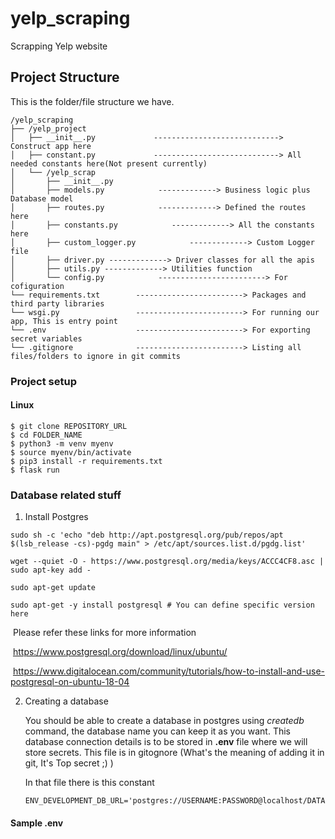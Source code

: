 # yelp_scraping
Scrapping Yelp website

## Project Structure

This is the folder/file structure we have.

```
/yelp_scraping
├── /yelp_project
│   ├── __init__.py             ----------------------------> Construct app here   
│   ├── constant.py             ----------------------------> All needed constants here(Not present currently)
│   └── /yelp_scrap
│       ├── __init__.py
│       ├── models.py            -------------> Business logic plus Database model
│       ├── routes.py            -------------> Defined the routes here
│       ├── constants.py            -------------> All the constants here
│       ├── custom_logger.py            -------------> Custom Logger file
│       ├── driver.py -------------> Driver classes for all the apis
│       ├── utils.py -------------> Utilities function
│       └── config.py            ------------------------> For cofiguration
└── requirements.txt        ------------------------> Packages and third party libraries
└── wsgi.py                 ------------------------> For running our app, This is entry point
└── .env                    ------------------------> For exporting secret variables
└── .gitignore              ------------------------> Listing all files/folders to ignore in git commits
```


### Project setup

#### Linux


```shell
$ git clone REPOSITORY_URL
$ cd FOLDER_NAME
$ python3 -m venv myenv
$ source myenv/bin/activate
$ pip3 install -r requirements.txt
$ flask run
```


### Database related stuff

1. Install Postgres

```shell
sudo sh -c 'echo "deb http://apt.postgresql.org/pub/repos/apt $(lsb_release -cs)-pgdg main" > /etc/apt/sources.list.d/pgdg.list'

wget --quiet -O - https://www.postgresql.org/media/keys/ACCC4CF8.asc | sudo apt-key add -

sudo apt-get update

sudo apt-get -y install postgresql # You can define specific version here
```

​		Please refer these links for more information

​		https://www.postgresql.org/download/linux/ubuntu/

​		https://www.digitalocean.com/community/tutorials/how-to-install-and-use-postgresql-on-ubuntu-18-04

 2. Creating a database

    You should be able to create a database in postgres using *createdb* command, the database name you can keep it as you want. This database connection details is to be stored in **.env** file where we will store secrets. This file is in gitognore (What's the meaning of adding it in git, It's Top secret ;) ) 

    In that file there is this constant

    ```
    ENV_DEVELOPMENT_DB_URL='postgres://USERNAME:PASSWORD@localhost/DATABASE_NAME'
    ```

#### Sample .env

